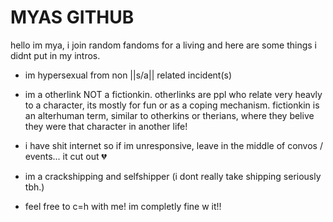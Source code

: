 # MYAS GITHUB

hello im mya, i join random fandoms for a living and here are some things i didnt put in my intros.

- im hypersexual from non ||s/a|| related incident(s)

- im a otherlink NOT a fictionkin. otherlinks are ppl who relate very heavly to a character, its mostly for fun or as a coping mechanism. fictionkin is an alterhuman term, similar to otherkins or therians, where they belive they were that character in another life!

- i have shit internet so if im unresponsive, leave in the middle of convos / events... it cut out 💔

- im a crackshipping and selfshipper (i dont really take shipping seriously tbh.)

- feel free to c=h with me! im completly fine w it!!
